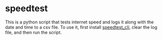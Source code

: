 # speedtest

This is a python script that tests internet speed and logs it along with the date and time to a csv file. To use it, first install [speedtest_cli](https://github.com/sivel/speedtest-cli), clear the log file, and then run the script.
